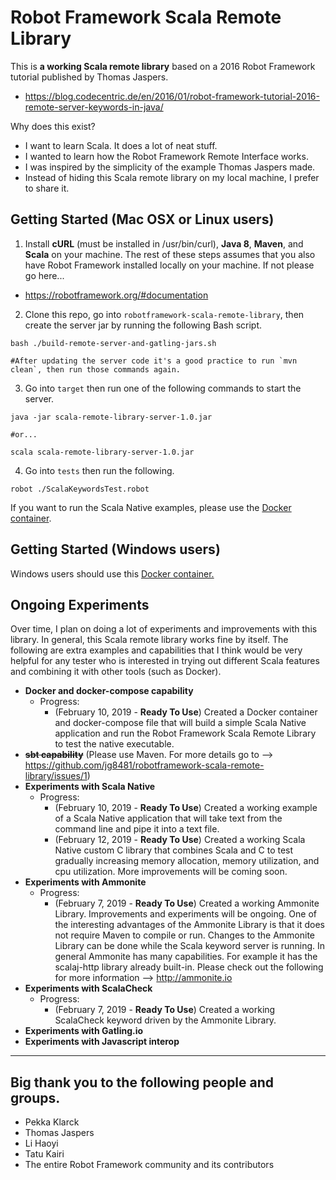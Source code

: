 # Robot Framework Scala Remote Library

This is **a working Scala remote library** based on a 2016 Robot Framework tutorial published by Thomas Jaspers.

- https://blog.codecentric.de/en/2016/01/robot-framework-tutorial-2016-remote-server-keywords-in-java/

Why does this exist?
- I want to learn Scala. It does a lot of neat stuff.
- I wanted to learn how the Robot Framework Remote Interface works.
- I was inspired by the simplicity of the example Thomas Jaspers made.
- Instead of hiding this Scala remote library on my local machine, I prefer to share it.

## Getting Started (Mac OSX or Linux users)

1) Install **cURL** (must be installed in /usr/bin/curl), **Java 8**, **Maven**, and **Scala** on your machine. The rest of these steps assumes that you also have Robot Framework installed locally on your machine. If not please go here...

- https://robotframework.org/#documentation

2) Clone this repo, go into `robotframework-scala-remote-library`, then create the server jar by running the following Bash script.

```
bash ./build-remote-server-and-gatling-jars.sh

#After updating the server code it's a good practice to run `mvn clean`, then run those commands again.
```

3) Go into `target` then run one of the following commands to start the server.

```
java -jar scala-remote-library-server-1.0.jar

#or...

scala scala-remote-library-server-1.0.jar
```

4) Go into `tests` then run the following.

```
robot ./ScalaKeywordsTest.robot
```

If you want to run the Scala Native examples, please use the [Docker container](https://github.com/jg8481/robotframework-scala-remote-library/tree/master/docker-robotframework-scala).

## Getting Started (Windows users)

Windows users should use this [Docker container.](https://github.com/jg8481/robotframework-scala-remote-library/tree/master/docker-robotframework-scala)

## Ongoing Experiments

Over time, I plan on doing a lot of experiments and improvements with this library. In general, this Scala remote library works fine by itself. The following are extra examples and capabilities that I think would be very helpful for any tester who is interested in trying out different Scala features and combining it with other tools (such as Docker).
- **Docker and docker-compose capability**
  - Progress:
    - (February 10, 2019 - **Ready To Use**) Created a Docker container and docker-compose file that will build a simple Scala Native application and run the Robot Framework Scala Remote Library to test the native executable.
- ~~**sbt capability**~~ (Please use Maven. For more details go to --> https://github.com/jg8481/robotframework-scala-remote-library/issues/1)
- **Experiments with Scala Native**
  - Progress:
    - (February 10, 2019 - **Ready To Use**) Created a working example of a Scala Native application that will take text from the command line and pipe it into a text file.
    - (February 12, 2019 - **Ready To Use**) Created a working Scala Native custom C library that combines Scala and C to test gradually increasing memory allocation, memory utilization, and cpu utilization. More improvements will be coming soon.
- **Experiments with Ammonite**
  - Progress:
    - (February 7, 2019 - **Ready To Use**) Created a working Ammonite Library. Improvements and experiments will be ongoing. One of the interesting advantages of the Ammonite Library is that it does not require Maven to compile or run. Changes to the Ammonite Library can be done while the Scala keyword server is running. In general Ammonite has many capabilities. For example it has the scalaj-http library already built-in. Please check out the following for more information --> http://ammonite.io
- **Experiments with ScalaCheck**
  - Progress:
    - (February 7, 2019 - **Ready To Use**) Created a working ScalaCheck keyword driven by the Ammonite Library.
- **Experiments with Gatling.io**
- **Experiments with Javascript interop**

***

## Big thank you to the following people and groups.

- Pekka Klarck
- Thomas Jaspers
- Li Haoyi
- Tatu Kairi
- The entire Robot Framework community and its contributors
